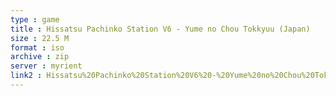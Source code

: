 ```yaml
---
type : game
title : Hissatsu Pachinko Station V6 - Yume no Chou Tokkyuu (Japan)
size : 22.5 M
format : iso
archive : zip
server : myrient
link2 : Hissatsu%20Pachinko%20Station%20V6%20-%20Yume%20no%20Chou%20Tokkyuu%20%28Japan%29
---
```

